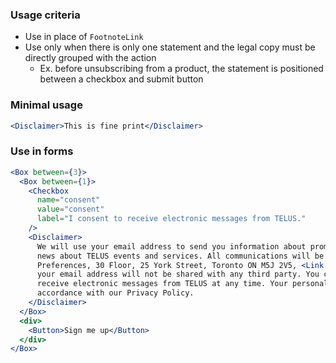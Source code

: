 ### Usage criteria

- Use in place of `FootnoteLink`
- Use only when there is only one statement and the legal copy must be directly grouped with the action
  - Ex. before unsubscribing from a product, the statement is positioned between a checkbox and submit button

### Minimal usage

```jsx
<Disclaimer>This is fine print</Disclaimer>
```

### Use in forms

```jsx
<Box between={3}>
  <Box between={1}>
    <Checkbox
      name="consent"
      value="consent"
      label="I consent to receive electronic messages from TELUS."
    />
    <Disclaimer>
      We will use your email address to send you information about promotions, special offers and
      news about TELUS events and services. All communications will be coming from TELUS, Marketing
      Preferences, 30 Floor, 25 York Street, Toronto ON M5J 2V5, <Link href="http://www.telus.com">www.telus.com</Link>. We assure you that
      your email address will not be shared with any third party. You can withdraw your consent to
      receive electronic messages from TELUS at any time. Your personal information will be used in
      accordance with our Privacy Policy.
    </Disclaimer>
  </Box>
  <div>
    <Button>Sign me up</Button>
  </div>
</Box>
```
